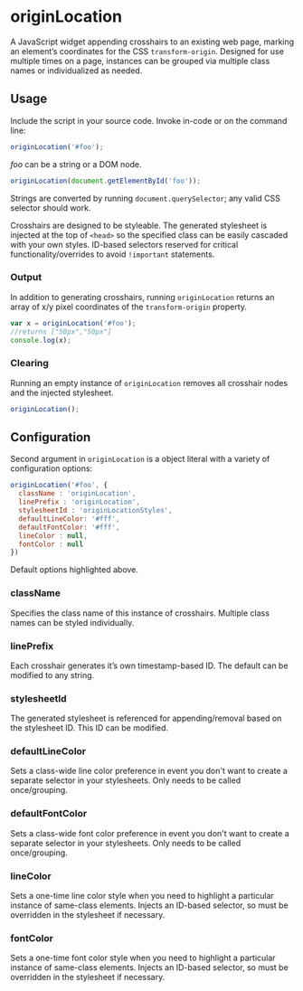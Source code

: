 # originLocation
A JavaScript widget appending crosshairs to an existing web page, marking an element’s coordinates for the CSS `transform-origin`. Designed for use multiple times on a page, instances can be grouped via multiple class names or individualized as needed.

## Usage
Include the script in your source code. Invoke in-code or on the command line:

```js
originLocation('#foo');
```

*foo* can be a string or a DOM node.
```js
originLocation(document.getElementById('foo'));
```

Strings are converted by running `document.querySelector`; any valid CSS selector should work.

Crosshairs are designed to be styleable. The generated stylesheet is injected at the top of `<head>` so the specified class can be easily cascaded with your own styles. ID-based selectors reserved for critical functionality/overrides to avoid `!important` statements.

### Output
In addition to generating crosshairs, running `originLocation` returns an array of x/y pixel coordinates of the `transform-origin` property.

```js
var x = originLocation('#foo');
//returns ["50px","50px"]
console.log(x);
```

### Clearing
Running an empty instance of `originLocation` removes all crosshair nodes and the injected stylesheet.
```js
originLocation();
```

## Configuration
Second argument in `originLocation` is a object literal with a variety of configuration options:
```js
originLocation('#foo', {
  className : 'originLocation',
  linePrefix : 'originLocation',
  stylesheetId : 'originLocationStyles',
  defaultLineColor: '#fff',
  defaultFontColor: '#fff',
  lineColor : null,
  fontColor : null
})
```

Default options highlighted above.

### className
Specifies the class name of this instance of crosshairs. Multiple class names can be styled individually.
### linePrefix
Each crosshair generates it’s own timestamp-based ID. The default can be modified to any string.
### stylesheetId
The generated stylesheet is referenced for appending/removal based on the stylesheet ID. This ID can be modified.
### defaultLineColor
Sets a class-wide line color preference in event you don't want to create a separate selector in your stylesheets. Only needs to be called once/grouping.
### defaultFontColor
Sets a class-wide font color preference in event you don't want to create a separate selector in your stylesheets. Only needs to be called once/grouping.
### lineColor
Sets a one-time line color style when you need to highlight a particular instance of same-class elements. Injects an ID-based selector, so must be overridden in the stylesheet if necessary.
### fontColor
Sets a one-time font color style when you need to highlight a particular instance of same-class elements. Injects an ID-based selector, so must be overridden in the stylesheet if necessary.